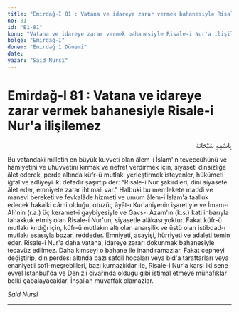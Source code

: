 ```yaml
---
title: "Emirdağ-I 81 : Vatana ve idareye zarar vermek bahanesiyle Risale-i Nur'a ilişilemez"
no: 81
id: "E1-81"
konu: "Vatana ve idareye zarar vermek bahanesiyle Risale-i Nur'a ilişilemez"
bolge: "Emirdağ-I"
donem: "Emirdağ 1 Dönemi"
date: 
yazar: "Said Nursî"
---
```


# Emirdağ-I 81 : Vatana ve idareye zarar vermek bahanesiyle Risale-i Nur'a ilişilemez

<p class="arabic" dir="rtl" title="Meal: “Her türlü noksan sıfatlardan yüce olan Allah’ın adıyla.”">بِاسْمِهِ سُبْحَانَهُ</p>

Bu vatandaki milletin en büyük kuvveti olan âlem-i İslam'ın teveccühünü ve hamiyetini ve uhuvvetini kırmak ve nefret verdirmek için, siyaseti dinsizliğe âlet ederek, perde altında küfr-ü mutlakı yerleştirmek isteyenler, hükümeti iğfal ve adliyeyi iki defadır şaşırtıp der: “Risale-i Nur şakirdleri, dini siyasete âlet eder, emniyete zarar ihtimali var.” Halbuki bu memlekete maddi ve manevi bereketi ve fevkalâde hizmeti ve umum âlem-i İslam'a taalluk edecek hakaiki câmi olduğu, otuzüç âyât-ı Kur'aniyenin işaretiyle ve İmam-ı Ali'nin (r.a.) üç keramet-i gaybiyesiyle ve Gavs-ı Azam'ın (k.s.) kati ihbarıyla tahakkuk etmiş olan Risale-i Nur'un, siyasetle alâkası yoktur. Fakat küfr-ü mutlakı kırdığı için, küfr-ü mutlakın altı olan anarşilik ve üstü olan istibdad-ı mutlakı esasıyla bozar, reddeder. Emniyeti, asayişi, hürriyeti ve adaleti temin eder. Risale-i Nur'a daha vatana, idareye zararı dokunmak bahanesiyle tecavüz edilmez. Daha kimseyi o bahane ile inandıramazlar. Fakat cepheyi değiştirip, din perdesi altında bazı safdil hocaları veya bid'a taraftarları veya enaniyetli sofî-meşreblileri, bazı kurnazlıklar ile, Risale-i Nur'a karşı iki sene evvel İstanbul'da ve Denizli civarında olduğu gibi istimal etmeye münafıklar belki çabalayacaklar. İnşallah muvaffak olamazlar.

*Said Nursî*

***
